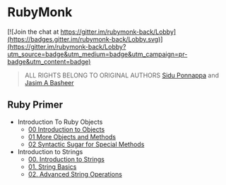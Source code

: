 # RubyMonk

[![Join the chat at https://gitter.im/rubymonk-back/Lobby](https://badges.gitter.im/rubymonk-back/Lobby.svg)](https://gitter.im/rubymonk-back/Lobby?utm_source=badge&utm_medium=badge&utm_campaign=pr-badge&utm_content=badge)
> ALL RIGHTS BELONG TO ORIGINAL AUTHORS [Sidu Ponnappa](https://twitter.com/ponnappa)  and [Jasim A Basheer](https://twitter.com/jasim_ab)

## Ruby Primer
- Introduction To Ruby Objects
  - [00 Introduction to Objects](https://github.com/Fahrenhei7/rubymonk/blob/master/ruby_primer/introduction_to_ruby_objects/0_0_introduction_to_objects.md)
  - [01 More Objects and Methods](https://github.com/Fahrenhei7/rubymonk/blob/master/ruby_primer/introduction_to_ruby_objects/0_1_more_objects_and_methods.md)
  - [02 Syntactic Sugar for Special Methods](https://github.com/Fahrenhei7/rubymonk/blob/master/ruby_primer/introduction_to_ruby_objects/0_2_syntactic_sugar_for_special_methods.md)
- Introduction to Strings
  - [00. Introduction to Strings](https://github.com/Fahrenhei7/rubymonk/blob/master/ruby_primer/introduction_to_strings/1_0_introduction_to_strings.md)
  - [01. String Basics](https://github.com/Fahrenhei7/rubymonk/blob/master/ruby_primer/introduction_to_strings/1_1_string_basics.md)
  - [02. Advanced String Operations](https://github.com/Fahrenhei7/rubymonk/blob/master/ruby_primer/introduction_to_strings/1_2_advanced_string_operations.md)
